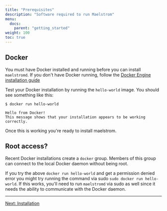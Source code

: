 ```yaml
---
title: "Prerequisites"
description: "Software required to run Maelstrom"
menu:
  docs:
    parent: "getting_started"
weight: 100
toc: true
---
```


## Docker

You must have Docker installed and running before you can install `maelstromd`.
If you don't have Docker running, follow the
[Docker Engine installation guide](https://docs.docker.com/install/)

Test your Docker installation by running the `hello-world` image.  You should see something like this:

```
$ docker run hello-world

Hello from Docker!
This message shows that your installation appears to be working correctly.
```

Once this is working you're ready to install maelstrom.

## Root access?

Recent Docker installations create a `docker` group. Members of this group can connect to the local Docker daemon
without being root.

If you try the above `docker run hello-world` and get a permission denied error you might try running the command
via sudo `sudo docker run hello-world`.  If this works, you'll need to run `maelstromd` via sudo as well since it
needs the ability to communicate with the Docker daemon.

---

[Next: Installation](installation.html)
